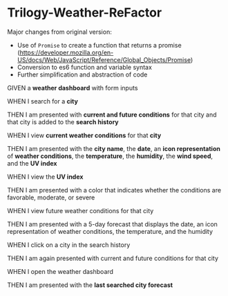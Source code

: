 # Trilogy-Weather-ReFactor

Major changes from original version:

* Use of `Promise` to create a function that returns a promise (https://developer.mozilla.org/en-US/docs/Web/JavaScript/Reference/Global_Objects/Promise)
* Conversion to es6 function and variable syntax
* Further simplification and abstraction of code

GIVEN a **weather dashboard** with form inputs

WHEN I search for a **city**

THEN I am presented with **current and future conditions** for that city and that city is added to the **search history**

WHEN I view **current weather conditions** for that **city**

THEN I am presented with the **city name**, the **date**, an **icon representation** of **weather conditions**, the **temperature**, the **humidity**, the **wind speed**, and the **UV index**

WHEN I view the **UV index**

THEN I am presented with a color that indicates whether the conditions are favorable, moderate, or severe

WHEN I view future weather conditions for that city

THEN I am presented with a 5-day forecast that displays the date, an icon representation of weather conditions, the temperature, and the humidity

WHEN I click on a city in the search history

THEN I am again presented with current and future conditions for that city

WHEN I open the weather dashboard

THEN I am presented with the **last searched city forecast**